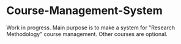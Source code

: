 # Course-Management-System

Work in progress. Main purpose is to make a system for "Research Methodology" course management. Other courses are optional.
